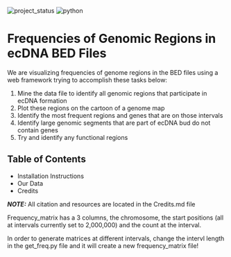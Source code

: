 ![project_status](https://img.shields.io/badge/project%20status-stable-green)
![python](https://img.shields.io/badge/python-3.9.5-green)
# Frequencies of Genomic Regions in ecDNA BED Files
We are visualizing frequencies of genome regions in the BED files using a web framework trying to accomplish these tasks below:
1. Mine the data file to identify all genomic regions that participate in ecDNA formation
2. Plot these regions on the cartoon of a genome map
3. Identify the most frequent regions and genes that are on those intervals
4. Identify large genomic segments that are part of ecDNA bud do not contain genes
5. Try and identify any functional regions

## Table of Contents
* Installation Instructions
* Our Data
* Credits

 **_NOTE:_**  All citation and resources are located in the Credits.md file

Frequency_matrix has a 3 columns, the chromosome, the start positions (all at intervals currently set to 2,000,000) and the count at the interval.

In order to generate matrices at different intervals, change the intervl length in the get_freq.py file and it will create a new frequency_matrix file!
